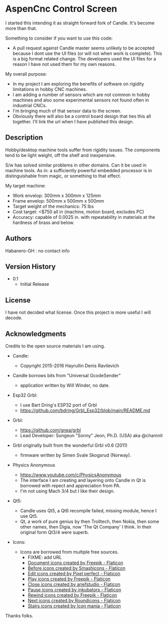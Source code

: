 # AspenCnc Control Screen

I started this intending it as straight forward fork of Candle.
It's become more than that. 

Something to consider if you want to use this code:

  * A pull request against Candle master seems unlikely to be accepted because 
    I dont use the UI files (or will not when work is complete). This is a big
    format related change. The developers used the UI files for a reason I have
    not used them for my own reasons.

My overall purpose: 
  * In my project I am exploring the benefits of software on rigidity 
    limitations in hobby CNC machines. 
  * I am adding a number of sensors which are not common in hobby machines 
    and also some experimental sensors not found often in industrial CNCs. 
  * I'm bringing much of that sensor data to the screen.
  * Obviously there will also be a control board design that ties this all 
    together. I'll link the url when I have published this design.

## Description

Hobby/desktop machine tools suffer from rigidity issues. The components
tend to be light weight, off the shelf and inexpensive.

S/w has solved similar problems in other domains. Can it be used in machine
tools. As in: a sufficiently powerful embedded processor is in distinguishable 
from magic, or something to that effect.

My target machine:
  * Work envelop: 300mm x 300mm x 125mm
  * Frame envelop: 500mm x 500mm x 500mm
  * Target weight of the mechanics:  75 lbs
  * Cost target: <$750 all in (machine, motion board, excludes PC)
  * Accuracy: capable of 0.0025 in. with repeatability in materials at the 
    hardness of brass and below.

## Authors

Habanero-GH : no contact info

## Version History

* 0.1
    * Initial Release

## License

I have not decided what license. Once this project is more useful I will
decode.

## Acknowledgments
  Credits to the open source materials I am using. 

  * Candle:
      * Copyright 2015-2016 Hayrullin Denis Ravilevich
   
  * Candle borrows bits from "Universal GcodeSender" 
      * application written by Will Winder, no date.
  
  * Esp32 Grbl:
      * I use Bart Dring's ESP32 port of Grbl
      * https://github.com/bdring/Grbl_Esp32/blob/main/README.md
  
  * Grbl:
      * https://github.com/gnea/grbl
      * Lead Developer: Sungeun "Sonny" Jeon, Ph.D. (USA) aka @chamnit
  
  * Grbl originally built from the wonderful Grbl v0.6 (2011) 
      * firmware written by Simen Svale Skogsrud (Norway).
  
  * Physics Anonymous
      * https://www.youtube.com/c/PhysicsAnonymous
      * The interface I am creating and layering onto Candle in Qt is borrowed 
      with repect and appreciation from PA.
      * I'm not using Mach 3/4 but I like their design.

  * Qt5:
      * Candle uses Qt5, a Qt6 recompile failed, missing module, hence I use Qt5.
      * Qt, a work of pure genius by then Trolltech, then Nokia, then some other
      names, then Digia, now 'The Qt Company' I think. In their original form
      Qt3/4 were superb. 

  * Icons:
      * Icons are borrowed from multiple free sources.
        * <Oxygen> FIXME: add URL
        * <a href="https://www.flaticon.com/free-icons/document" title="document icons"> Document icons created by Freepik - Flaticon</a>
        * <a href="https://www.flaticon.com/free-icons/before" title="before icons"> Before icons created by Smashicons - Flaticon</a> 
        * <a href="https://www.flaticon.com/free-icons/edit" title="edit icons"> Edit icons created by Pixel perfect - Flaticon</a>
        * <a href="https://www.flaticon.com/free-icons/play" title="play icons"> Play icons created by Freepik - Flaticon</a>
        * <a href="https://www.flaticon.com/free-icons/close" title="close icons">Close icons created by ariefstudio - Flaticon</a>
        * <a href="https://www.flaticon.com/free-icons/pause" title="pause icons">Pause icons created by inkubators - Flaticon</a>
        * <a href="https://www.flaticon.com/free-icons/rewind" title="rewind icons">Rewind icons created by Freepik - Flaticon</a>
        * <a href="https://www.flaticon.com/free-icons/next" title="next icons">Next icons created by Roundicons - Flaticon</a>
        * <a href="https://www.flaticon.com/free-icons/stairs" title="stairs icons">Stairs icons created by Icon mania - Flaticon</a>

  Thanks folks.

